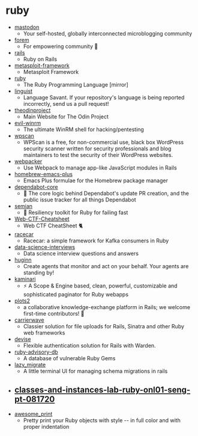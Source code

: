 # ruby
- [mastodon](https://github.com/tootsuite/mastodon)
  - Your self-hosted, globally interconnected microblogging community
- [forem](https://github.com/forem/forem)
  - For empowering community 🌱
- [rails](https://github.com/rails/rails)
  - Ruby on Rails
- [metasploit-framework](https://github.com/rapid7/metasploit-framework)
  - Metasploit Framework
- [ruby](https://github.com/ruby/ruby)
  - The Ruby Programming Language [mirror]
- [linguist](https://github.com/github/linguist)
  - Language Savant. If your repository's language is being reported incorrectly, send us a pull request!
- [theodinproject](https://github.com/TheOdinProject/theodinproject)
  - Main Website for The Odin Project
- [evil-winrm](https://github.com/Hackplayers/evil-winrm)
  - The ultimate WinRM shell for hacking/pentesting
- [wpscan](https://github.com/wpscanteam/wpscan)
  - WPScan is a free, for non-commercial use, black box WordPress security scanner written for security professionals and blog maintainers to test the security of their WordPress websites.
- [webpacker](https://github.com/rails/webpacker)
  - Use Webpack to manage app-like JavaScript modules in Rails
- [homebrew-emacs-plus](https://github.com/d12frosted/homebrew-emacs-plus)
  - Emacs Plus formulae for the Homebrew package manager
- [dependabot-core](https://github.com/dependabot/dependabot-core)
  - 🤖 The core logic behind Dependabot's update PR creation, and the public issue tracker for all things Dependabot
- [semian](https://github.com/Shopify/semian)
  - 🐒 Resiliency toolkit for Ruby for failing fast
- [Web-CTF-Cheatsheet](https://github.com/w181496/Web-CTF-Cheatsheet)
  - Web CTF CheatSheet 🐈
- [racecar](https://github.com/zendesk/racecar)
  - Racecar: a simple framework for Kafka consumers in Ruby
- [data-science-interviews](https://github.com/alexeygrigorev/data-science-interviews)
  - Data science interview questions and answers
- [huginn](https://github.com/huginn/huginn)
  - Create agents that monitor and act on your behalf. Your agents are standing by!
- [kaminari](https://github.com/kaminari/kaminari)
  - ⚡ A Scope & Engine based, clean, powerful, customizable and sophisticated paginator for Ruby webapps
- [plots2](https://github.com/publiclab/plots2)
  - a collaborative knowledge-exchange platform in Rails; we welcome first-time contributors! 🎈
- [carrierwave](https://github.com/carrierwaveuploader/carrierwave)
  - Classier solution for file uploads for Rails, Sinatra and other Ruby web frameworks
- [devise](https://github.com/heartcombo/devise)
  - Flexible authentication solution for Rails with Warden.
- [ruby-advisory-db](https://github.com/rubysec/ruby-advisory-db)
  - A database of vulnerable Ruby Gems
- [lazy_migrate](https://github.com/jesseduffield/lazy_migrate)
  - A little terminal UI for managing schema migrations in rails
- [classes-and-instances-lab-ruby-onl01-seng-pt-081720](https://github.com/learn-co-students/classes-and-instances-lab-ruby-onl01-seng-pt-081720)
  - 
- [awesome_print](https://github.com/awesome-print/awesome_print)
  - Pretty print your Ruby objects with style -- in full color and with proper indentation
